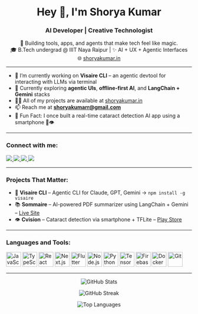 <h1 align="center">Hey 👋, I'm Shorya Kumar</h1>
<h3 align="center">AI Developer | Creative Technologist</h3>

<p align="center">
🚀 Building tools, apps, and agents that make tech feel like magic.<br/>
🎓 B.Tech undergrad @ IIIT Naya Raipur | ✨ AI + UX + Agentic Interfaces<br/>
🌐 <a href="https://shoryakumar.in" target="_blank">shoryakumar.in</a>
</p>

---

- 🔭 I’m currently working on **Visaire CLI** – an agentic devtool for interacting with LLMs via terminal  
- 🌱 Currently exploring **agentic UIs**, **offline-first AI**, and **LangChain + Gemini** stacks  
- 👨‍💻 All of my projects are available at [shoryakumar.in](https://shoryakumar.in)  
- 📫 Reach me at **shoryakumarr@gmail.com**  
- 🧠 Fun Fact: I once built a real-time cataract detection AI app using a smartphone 📱👁️

---

<h3 align="left">Connect with me:</h3>
<p align="left">
  <a href="https://linkedin.com/in/shorya-kumar" target="blank">
    <img src="https://img.shields.io/badge/LinkedIn-%230077B5?style=for-the-badge&logo=linkedin&logoColor=white" />
  </a>
  <a href="https://github.com/shoryakumar" target="blank">
    <img src="https://img.shields.io/badge/GitHub-000?style=for-the-badge&logo=github&logoColor=white" />
  </a>
  <a href="https://leetcode.com/shoryakumar" target="blank">
    <img src="https://img.shields.io/badge/LeetCode-%23FFA116?style=for-the-badge&logo=leetcode&logoColor=black" />
  </a>
  <a href="mailto:shoryakumarr@gmail.com" target="blank">
    <img src="https://img.shields.io/badge/Gmail-D14836?style=for-the-badge&logo=gmail&logoColor=white" />
  </a>
</p>

---

<h3 align="left">Projects That Matter:</h3>

- 🧩 <b>Visaire CLI</b> – Agentic CLI for Claude, GPT, Gemini → `npm install -g visaire`  
- 📚 <b>Sommaire</b> – AI-powered PDF summarizer using LangChain + Gemini – [Live Site](https://sommaire.shoryakumar.in)  
- 👁️ <b>Cvision</b> – Cataract detection via smartphone + TFLite – [Play Store](https://play.google.com/store/apps/details?id=com.iiit.cvision)  

---

<h3 align="left">Languages and Tools:</h3>

<p align="left">
  <img src="https://cdn.jsdelivr.net/gh/devicons/devicon/icons/javascript/javascript-original.svg" width="40" height="40" alt="JavaScript" />
  <img src="https://cdn.jsdelivr.net/gh/devicons/devicon/icons/typescript/typescript-original.svg" width="40" height="40" alt="TypeScript" />
  <img src="https://cdn.jsdelivr.net/gh/devicons/devicon/icons/react/react-original.svg" width="40" height="40" alt="React" />
  <img src="https://cdn.jsdelivr.net/gh/devicons/devicon/icons/nextjs/nextjs-line.svg" width="40" height="40" alt="Next.js" />
  <img src="https://cdn.jsdelivr.net/gh/devicons/devicon/icons/flutter/flutter-original.svg" width="40" height="40" alt="Flutter" />
  <img src="https://cdn.jsdelivr.net/gh/devicons/devicon/icons/nodejs/nodejs-original.svg" width="40" height="40" alt="Node.js" />
  <img src="https://cdn.jsdelivr.net/gh/devicons/devicon/icons/python/python-original.svg" width="40" height="40" alt="Python" />
  <img src="https://cdn.jsdelivr.net/gh/devicons/devicon/icons/tensorflow/tensorflow-original.svg" width="40" height="40" alt="TensorFlow" />
  <img src="https://cdn.jsdelivr.net/gh/devicons/devicon/icons/firebase/firebase-plain.svg" width="40" height="40" alt="Firebase" />
  <img src="https://cdn.jsdelivr.net/gh/devicons/devicon/icons/docker/docker-original.svg" width="40" height="40" alt="Docker" />
  <img src="https://cdn.jsdelivr.net/gh/devicons/devicon/icons/git/git-original.svg" width="40" height="40" alt="Git" />
</p>

---

<p align="center">
  <img src="https://github-readme-stats.vercel.app/api?username=shoryakumar&show_icons=true&theme=tokyonight" alt="GitHub Stats" />
</p>

<p align="center">
  <img src="https://github-readme-streak-stats.herokuapp.com/?user=shoryakumar&theme=tokyonight" alt="GitHub Streak" />
</p>

<p align="center">
  <img src="https://github-readme-stats.vercel.app/api/top-langs/?username=shoryakumar&layout=compact&theme=tokyonight" alt="Top Languages" />
</p>

